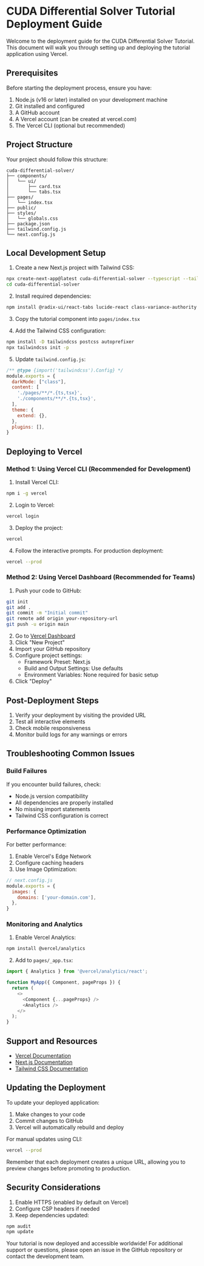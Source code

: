 # CUDA Differential Solver Tutorial Deployment Guide

Welcome to the deployment guide for the CUDA Differential Solver Tutorial. This document will walk you through setting up and deploying the tutorial application using Vercel.

## Prerequisites

Before starting the deployment process, ensure you have:

1. Node.js (v16 or later) installed on your development machine
2. Git installed and configured
3. A GitHub account
4. A Vercel account (can be created at vercel.com)
5. The Vercel CLI (optional but recommended)

## Project Structure

Your project should follow this structure:

```
cuda-differential-solver/
├── components/
│   └── ui/
│       ├── card.tsx
│       └── tabs.tsx
├── pages/
│   └── index.tsx
├── public/
├── styles/
│   └── globals.css
├── package.json
├── tailwind.config.js
└── next.config.js
```

## Local Development Setup

1. Create a new Next.js project with Tailwind CSS:
```bash
npx create-next-app@latest cuda-differential-solver --typescript --tailwind
cd cuda-differential-solver
```

2. Install required dependencies:
```bash
npm install @radix-ui/react-tabs lucide-react class-variance-authority clsx tailwind-merge
```

3. Copy the tutorial component into `pages/index.tsx`

4. Add the Tailwind CSS configuration:
```bash
npm install -D tailwindcss postcss autoprefixer
npx tailwindcss init -p
```

5. Update `tailwind.config.js`:
```javascript
/** @type {import('tailwindcss').Config} */
module.exports = {
  darkMode: ["class"],
  content: [
    './pages/**/*.{ts,tsx}',
    './components/**/*.{ts,tsx}',
  ],
  theme: {
    extend: {},
  },
  plugins: [],
}
```

## Deploying to Vercel

### Method 1: Using Vercel CLI (Recommended for Development)

1. Install Vercel CLI:
```bash
npm i -g vercel
```

2. Login to Vercel:
```bash
vercel login
```

3. Deploy the project:
```bash
vercel
```

4. Follow the interactive prompts. For production deployment:
```bash
vercel --prod
```

### Method 2: Using Vercel Dashboard (Recommended for Teams)

1. Push your code to GitHub:
```bash
git init
git add .
git commit -m "Initial commit"
git remote add origin your-repository-url
git push -u origin main
```

2. Go to [Vercel Dashboard](https://vercel.com/dashboard)
3. Click "New Project"
4. Import your GitHub repository
5. Configure project settings:
   - Framework Preset: Next.js
   - Build and Output Settings: Use defaults
   - Environment Variables: None required for basic setup
6. Click "Deploy"

## Post-Deployment Steps

1. Verify your deployment by visiting the provided URL
2. Test all interactive elements
3. Check mobile responsiveness
4. Monitor build logs for any warnings or errors

## Troubleshooting Common Issues

### Build Failures

If you encounter build failures, check:
- Node.js version compatibility
- All dependencies are properly installed
- No missing import statements
- Tailwind CSS configuration is correct

### Performance Optimization

For better performance:
1. Enable Vercel's Edge Network
2. Configure caching headers
3. Use Image Optimization:
```javascript
// next.config.js
module.exports = {
  images: {
    domains: ['your-domain.com'],
  },
}
```

### Monitoring and Analytics

1. Enable Vercel Analytics:
```bash
npm install @vercel/analytics
```

2. Add to `pages/_app.tsx`:
```typescript
import { Analytics } from '@vercel/analytics/react';

function MyApp({ Component, pageProps }) {
  return (
    <>
      <Component {...pageProps} />
      <Analytics />
    </>
  );
}
```

## Support and Resources

- [Vercel Documentation](https://vercel.com/docs)
- [Next.js Documentation](https://nextjs.org/docs)
- [Tailwind CSS Documentation](https://tailwindcss.com/docs)

## Updating the Deployment

To update your deployed application:
1. Make changes to your code
2. Commit changes to GitHub
3. Vercel will automatically rebuild and deploy

For manual updates using CLI:
```bash
vercel --prod
```

Remember that each deployment creates a unique URL, allowing you to preview changes before promoting to production.

## Security Considerations

1. Enable HTTPS (enabled by default on Vercel)
2. Configure CSP headers if needed
3. Keep dependencies updated:
```bash
npm audit
npm update
```

Your tutorial is now deployed and accessible worldwide! For additional support or questions, please open an issue in the GitHub repository or contact the development team.
